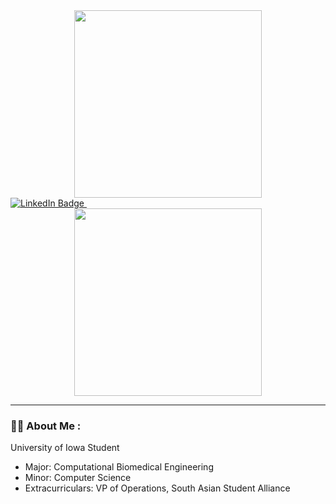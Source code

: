 <div id="header" align="center">
  <img src="https://media.giphy.com/media/3o7TKz2eMXx7dn95FS/giphy.gif" width="300"/>
</div>

<div id="badges">
  <a href="https://www.linkedin.com/in/nirvik-mitra-6974531a1/">
    <img src="https://img.shields.io/badge/LinkedIn-blue?style=for-the-badge&logo=linkedin&logocolor=white" alt="LinkedIn Badge" />
  </a>
  
  <img src="https://komarev.com/ghpvc/?username=nmitra01&style=flat-square&color=blue" alt="" />
</div>

<div align="center">
  <img src="https://media.giphy.com/media/QRHTTZsegkx1GDqZV1/giphy.gif" width="300" heigh="150" />
</div>

---

### :man_technologist: About Me :
University of Iowa Student
- Major: Computational Biomedical Engineering
- Minor: Computer Science
- Extracurriculars: VP of Operations, South Asian Student Alliance
